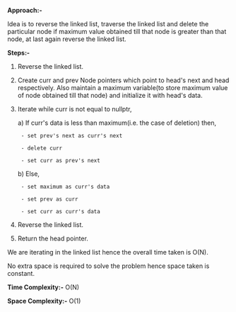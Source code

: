 **Approach:-**

Idea is to reverse the linked list, traverse the linked list and delete the particular node if maximum value obtained till that node is greater than that node, at last again reverse the linked list.

**Steps:-**
1. Reverse the linked list.
2. Create curr and prev Node pointers which point to head's next and head respectively. Also maintain a maximum variable(to store maximum value of node obtained till that node) and initialize it with head's data.
3. Iterate while curr is not equal to nullptr,
    
    a) If curr's data is less than maximum(i.e. the case of deletion) then, 
    
        - set prev's next as curr's next
    
        - delete curr
    
        - set curr as prev's next
    
    b) Else,
        
        - set maximum as curr's data
        
        - set prev as curr
        
        - set curr as curr's data
4. Reverse the linked list.
5. Return the head pointer.

We are iterating in the linked list hence the overall time taken is O(N).

No extra space is required to solve the problem hence space taken is constant.

**Time Complexity:-** O(N)

**Space Complexity:-** O(1)